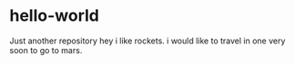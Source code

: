# hello-world
Just another repository
hey
i like rockets. i would like to travel in one very soon to go to mars.
